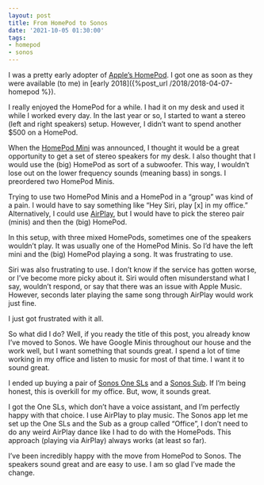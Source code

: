 ```yaml
---
layout: post
title: From HomePod to Sonos
date: '2021-10-05 01:30:00'
tags:
- homepod
- sonos
---
```


I was a pretty early adopter of [Apple’s HomePod](https://www.apple.com/homepod-2018/). I got one as soon as they were available (to me) in [early 2018]({%post_url /2018/2018-04-07-homepod %}).

I really enjoyed the HomePod for a while. I had it on my desk and used it while I worked every day. In the last year or so, I started to want a stereo (left and right speakers) setup. However, I didn’t want to spend another $500 on a HomePod.

When the [HomePod Mini](https://www.apple.com/homepod-mini/) was announced, I thought it would be a great opportunity to get a set of stereo speakers for my desk. I also thought that I would use the (big) HomePod as sort of a subwoofer. This way, I wouldn’t lose out on the lower frequency sounds (meaning bass) in songs. I preordered two HomePod Minis.

Trying to use two HomePod Minis and a HomePod in a “group” was kind of a pain. I would have to say something like “Hey Siri, play [x] in my office.” Alternatively, I could use [AirPlay](https://www.apple.com/airplay/), but I would have to pick the stereo pair (minis) and then the (big) HomePod.

In this setup, with three mixed HomePods, sometimes one of the speakers wouldn’t play. It was usually one of the HomePod Minis. So I’d have the left mini and the (big) HomePod playing a song. It was frustrating to use.

Siri was also frustrating to use. I don’t know if the service has gotten worse, or I’ve become more picky about it. Siri would often misunderstand what I say, wouldn’t respond, or say that there was an issue with Apple Music. However, seconds later playing the same song through AirPlay would work just fine.

I just got frustrated with it all.

So what did I do? Well, if you ready the title of this post, you already know I’ve moved to Sonos. We have Google Minis throughout our house and the work well, but I want something that sounds great. I spend a lot of time working in my office and listen to music for most of that time. I want it to sound great.

I ended up buying a pair of [Sonos One SLs](https://www.sonos.com/en-us/shop/two-room-set-one-sl.html) and a [Sonos Sub](https://www.sonos.com/en-us/shop/sub.html). If I’m being honest, this is overkill for my office. But, wow, it sounds great.

I got the One SLs, which don’t have a voice assistant, and I’m perfectly happy with that choice. I use AirPlay to play music. The Sonos app let me set up the One SLs and the Sub as a group called “Office”, I don’t need to do any weird AirPlay dance like I had to do with the HomePods. This approach (playing via AirPlay) always works (at least so far).

I’ve been incredibly happy with the move from HomePod to Sonos. The speakers sound great and are easy to use. I am so glad I’ve made the change.

